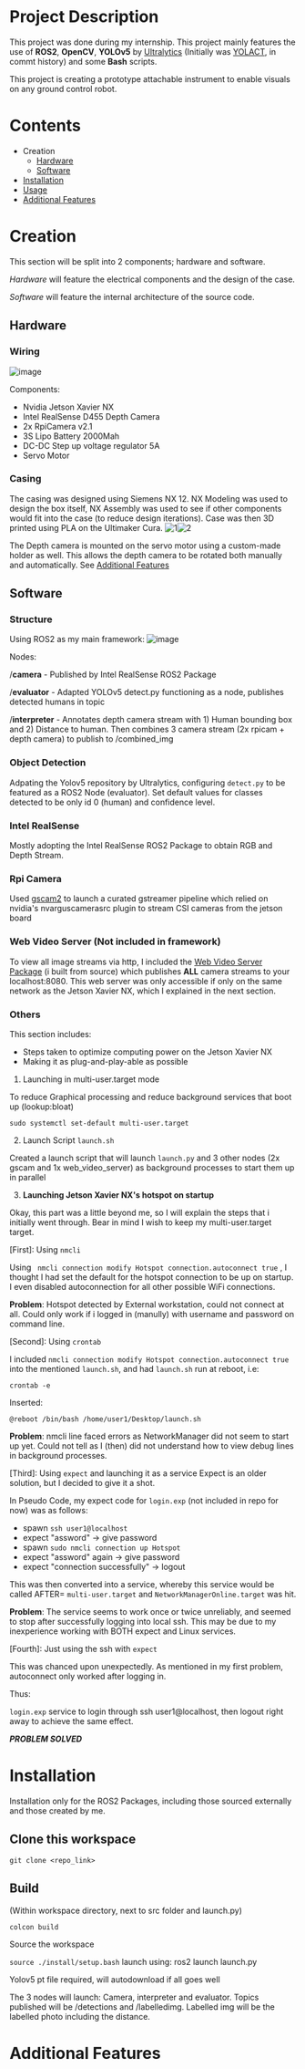 
# Project Description
This project was done during my internship. This project mainly features the use of **ROS2**, **OpenCV**, **YOLOv5** by [Ultralytics](https://github.com/ultralytics/yolov5) (Initially was [YOLACT](https://github.com/dbolya/yolact), in commt history) and some **Bash** scripts.

This project is creating a prototype attachable instrument to enable visuals on any ground control robot.

# Contents
- Creation
  - [Hardware](#hardware)
  - [Software](#software)
- [Installation]()
- [Usage]()
- [Additional Features]()


# Creation

This section will be split into 2 components; hardware and software.

_Hardware_ will feature the electrical components and the design of the case.

_Software_ will feature the internal architecture of the source code.


## Hardware

### Wiring
![image](https://github.com/user-attachments/assets/51227db9-7c74-45a7-b256-3f544db5ba76)

Components:
- Nvidia Jetson Xavier NX
- Intel RealSense D455 Depth Camera
- 2x RpiCamera v2.1
- 3S Lipo Battery 2000Mah
- DC-DC Step up voltage regulator 5A
- Servo Motor

### Casing 
The casing was designed using Siemens NX 12. NX Modeling was used to design the box itself, NX Assembly was used to see if other components would fit into the case (to reduce design iterations). Case was then 3D printed using PLA on the Ultimaker Cura.
![1](https://github.com/user-attachments/assets/2e503561-bb2a-403d-b52d-1286d6d22f28)![2](https://github.com/user-attachments/assets/ab413266-d689-4042-ab49-e0fca751c8b1)

The Depth camera is mounted on the servo motor using a custom-made holder as well. This allows the depth camera to be rotated both manually and automatically. See [Additional Features](#additional-features)


## Software
### Structure
Using ROS2 as my main framework:
![image](https://github.com/user-attachments/assets/b11856ac-6398-45ee-8ac1-b1ea334a3c7c)

Nodes:

/**camera** - Published by Intel RealSense ROS2 Package

/**evaluator** - Adapted YOLOv5 detect.py functioning as a node, publishes detected humans in topic

/**interpreter** - Annotates depth camera stream with 1) Human bounding box and 2) Distance to human. Then combines 3 camera stream (2x rpicam + depth camera) to publish to /combined_img
 
### Object Detection
Adpating the Yolov5 repository by Ultralytics, configuring ```detect.py``` to be featured as a ROS2 Node (evaluator). Set default values for classes detected to be only id 0 (human) and confidence level.

### Intel RealSense 
Mostly adopting the Intel RealSense ROS2 Package to obtain RGB and Depth Stream.

### Rpi Camera
Used [gscam2](https://github.com/clydemcqueen/gscam2) to launch a curated gstreamer pipeline which relied on nvidia's nvarguscamerasrc plugin to stream CSI cameras from the jetson board

### Web Video Server (Not included in framework)
To view all image streams via http, I included the [Web Video Server Package](https://wiki.ros.org/web_video_server) (i built from source) which publishes **ALL** camera streams to your localhost:8080. This web server was only accessible if only on the same network as the Jetson Xavier NX, which I explained in the next section.

### Others

This section includes:
- Steps taken to optimize computing power on the Jetson Xavier NX
- Making it as plug-and-play-able as possible

1) Launching in multi-user.target mode

To reduce Graphical processing and reduce background services that boot up (lookup:bloat)

``` sudo systemctl set-default multi-user.target ```

2) Launch Script ```launch.sh```

Created a launch script that will launch ``` launch.py ``` and 3 other nodes (2x gscam and 1x web_video_server) as background processes to start them up in parallel

3) **Launching Jetson Xavier NX's hotspot on startup**

Okay, this part was a little beyond me, so I will explain the steps that i initially went through. Bear in mind I wish to keep my multi-user.target target.

[First]: Using ```nmcli```

Using ```  nmcli connection modify Hotspot connection.autoconnect true ``` , I thought I had set the default for the hotspot connection to be up on startup. I even disabled autoconnection for all other possible WiFi connections.

**Problem**: Hotspot detected by External workstation, could not connect at all. Could only work if i logged in (manully) with username and password on command line.

[Second]: Using ```crontab```

I included ``` nmcli connection modify Hotspot connection.autoconnect true ``` into the mentioned ```launch.sh```, and had ```launch.sh``` run at reboot, i.e:

```crontab -e```

Inserted:

```@reboot /bin/bash /home/user1/Desktop/launch.sh```

**Problem**: nmcli line faced errors as NetworkManager did not seem to start up yet. Could not tell as I (then) did not understand how to view debug lines in background processes.

[Third]: Using ```expect``` and launching it as a service
Expect is an older solution, but I decided to give it a shot.

In Pseudo Code, my expect code for ```login.exp``` (not included in repo for now) was as follows:

- spawn ```ssh user1@localhost```
- expect "assword" -> give password
- spawn ```sudo nmcli connection up Hotspot```
- expect "assword" again -> give password
- expect "connection successfully" -> logout

This was then converted into a service, whereby this service would be called AFTER= ```multi-user.target``` and ```NetworkManagerOnline.target``` was hit.

**Problem**: The service seems to work once or twice unreliably, and seemed to stop after successfully logging into local ssh. This may be due to my inexperience working with BOTH expect and Linux services.

[Fourth]: Just using the ssh with ```expect```

This was chanced upon unexpectedly. As mentioned in my first problem, autoconnect only worked after logging in.

Thus:

```login.exp``` service to login through ssh user1@localhost, then logout right away to achieve the same effect. 

**_PROBLEM SOLVED_**


# Installation
Installation only for the ROS2 Packages, including those sourced externally and those created by me.

## Clone this workspace
``` git clone <repo_link> ```

## Build
(Within workspace directory, next to src folder and launch.py)

``` colcon build ```

Source the workspace

``` source ./install/setup.bash ```
launch using: ros2 launch launch.py

Yolov5 pt file required, will autodownload if all goes well

The 3 nodes will launch: Camera, interpreter and evaluator.
Topics published will be /detections and /labelledimg. Labelled img will be the labelled photo including the distance.

# Additional Features
